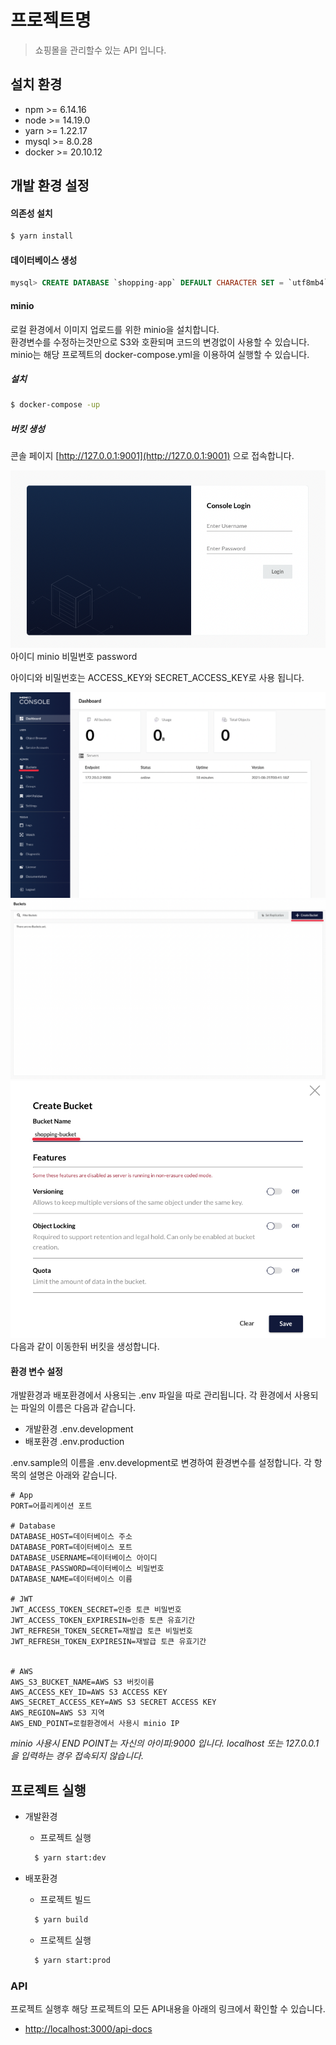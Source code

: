 # 프로젝트명

> 쇼핑몰을 관리할수 있는 API 입니다.

## 설치 환경

- npm >= 6.14.16
- node >= 14.19.0
- yarn >= 1.22.17
- mysql >= 8.0.28
- docker >= 20.10.12

## 개발 환경 설정

#### 의존성 설치

```bash
$ yarn install
```

#### 데이터베이스 생성

```sql
mysql> CREATE DATABASE `shopping-app` DEFAULT CHARACTER SET = `utf8mb4` DEFAULT COLLATE = `utf8mb4_0900_ai_ci`;
```

#### minio

로컬 환경에서 이미지 업로드를 위한 minio을 설치합니다.  
환경변수를 수정하는것만으로 S3와 호환되며 코드의 변경없이 사용할 수 있습니다.
minio는 해당 프로젝트의 docker-compose.yml을 이용하여 실행할 수 있습니다.

##### 설치

```bash
$ docker-compose -up
```

##### 버킷 생성

콘솔 페이지 [http://127.0.0.1:9001](http://127.0.0.1:9001) 으로 접속합니다.

![](./images/1.png)
아이디 minio
비밀번호 password

아이디와 비밀번호는 ACCESS_KEY와 SECRET_ACCESS_KEY로 사용 됩니다.

![](./images/2.png)
![](./images/3.png)
![](./images/4.png)
다음과 같이 이동한뒤 버킷을 생성합니다.

#### 환경 변수 설정

개발환경과 배포환경에서 사용되는 .env 파일을 따로 관리됩니다.
각 환경에서 사용되는 파일의 이름은 다음과 같습니다.

- 개발환경 .env.development
- 배포환경 .env.production

.env.sample의 이름을 .env.development로 변경하여 환경변수를 설정합니다.
각 항목의 설명은 아래와 같습니다.

```
# App
PORT=어플리케이션 포트

# Database
DATABASE_HOST=데이터베이스 주소
DATABASE_PORT=데이터베이스 포트
DATABASE_USERNAME=데이터베이스 아이디
DATABASE_PASSWORD=데이터베이스 비밀번호
DATABASE_NAME=데이터베이스 이름

# JWT
JWT_ACCESS_TOKEN_SECRET=인증 토큰 비밀번호
JWT_ACCESS_TOKEN_EXPIRESIN=인증 토큰 유효기간
JWT_REFRESH_TOKEN_SECRET=재발급 토큰 비밀번호
JWT_REFRESH_TOKEN_EXPIRESIN=재발급 토큰 유효기간


# AWS
AWS_S3_BUCKET_NAME=AWS S3 버킷이름
AWS_ACCESS_KEY_ID=AWS S3 ACCESS KEY
AWS_SECRET_ACCESS_KEY=AWS S3 SECRET ACCESS KEY
AWS_REGION=AWS S3 지역
AWS_END_POINT=로컬환경에서 사용시 minio IP
```

_minio 사용시 END POINT는 자신의 아이피:9000 입니다._
_localhost 또는 127.0.0.1을 입력하는 경우 접속되지 않습니다._

## 프로젝트 실행

- 개발환경

  - 프로젝트 실행

  ```bash
    $ yarn start:dev
  ```

- 배포환경
  - 프로젝트 빌드
  ```bash
    $ yarn build
  ```
  - 프로젝트 실행
  ```bash
    $ yarn start:prod
  ```

### API

프로젝트 실행후 해당 프로젝트의 모든 API내용을 아래의 링크에서 확인할 수 있습니다.

- [http://localhost:3000/api-docs](http://localhost:3000/api-docs)
